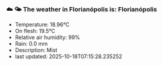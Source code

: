 ### ☁️ 🌤️  The weather in Florianópolis is: Florianópolis

- Temperature: 18.96°C
- On flesh: 19.5°C
- Relative air humidity: 99%
- Rain: 0.0 mm
- Description: Mist
- last updated: 2025-10-18T07:15:28.235252
